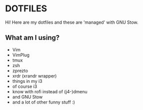 # DOTFILES

Hi! Here are my dotfiles and these are 'managed' with GNU Stow.

## What am I using?
* Vim 
* VimPlug
* tmux
* zsh
* zprezto
* xrdr (xrandr wrapper)
* things in my i3
* of course i3
* know with rofi instead of (j4-)dmenu
* and GNU Stow
* and a lot of other funny stuff :)
